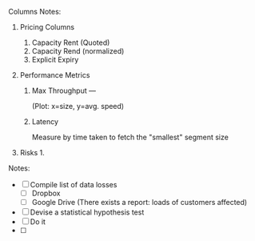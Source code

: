 Columns Notes:

1. Pricing Columns

   1. Capacity Rent (Quoted)
   2. Capacity Rend (normalized)
   3. Explicit Expiry

2. Performance Metrics

   1. Max Throughput — 

      (Plot: x=size, y=avg. speed)

   2. Latency

      Measure by time taken to fetch the "smallest" segment size

3. Risks
   1. 







Notes:

- [ ] Compile list of data losses
  - [ ] Dropbox
  - [ ] Google Drive (There exists a report: loads of customers affected)
- [ ] Devise a statistical hypothesis test
- [ ] Do it
- [ ] 